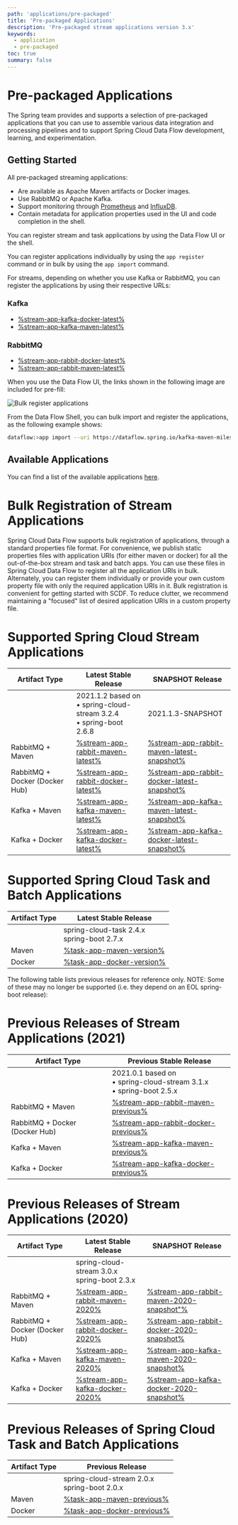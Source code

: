 ```yaml
---
path: 'applications/pre-packaged'
title: 'Pre-packaged Applications'
description: 'Pre-packaged stream applications version 3.x'
keywords:
  - application
  - pre-packaged
toc: true
summary: false
---
```


# Pre-packaged Applications

The Spring team provides and supports a selection of pre-packaged applications that you can use to assemble various data integration and processing pipelines and to support Spring Cloud Data Flow development, learning, and experimentation.

## Getting Started

All pre-packaged streaming applications:

- Are available as Apache Maven artifacts or Docker images.
- Use RabbitMQ or Apache Kafka.
- Support monitoring through [Prometheus](https://prometheus.io/) and [InfluxDB](https://www.influxdata.com/).
- Contain metadata for application properties used in the UI and code completion in the shell.

You can register stream and task applications by using the Data Flow UI or the shell.

You can register applications individually by using the `app register` command or in bulk by using the `app import` command.

For streams, depending on whether you use Kafka or RabbitMQ, you can register the applications by using their respective URLs:

### Kafka

- [%stream-app-kafka-docker-latest%](%stream-app-kafka-docker-latest%)
- [%stream-app-kafka-maven-latest%](%stream-app-kafka-maven-latest%)

### RabbitMQ

- [%stream-app-rabbit-docker-latest%](%stream-app-rabbit-docker-latest%)
- [%stream-app-rabbit-maven-latest%](%stream-app-rabbit-maven-latest%)

When you use the Data Flow UI, the links shown in the following image are included for pre-fill:

![Bulk register applications](images/bulk-registration.png)

From the Data Flow Shell, you can bulk import and register the applications, as the following example shows:

```bash
dataflow:>app import --uri https://dataflow.spring.io/kafka-maven-milestone
```

## Available Applications

You can find a list of the available applications [here](https://github.com/spring-cloud/stream-applications#reusable-spring-cloud-stream-applications).

# Bulk Registration of Stream Applications

Spring Cloud Data Flow supports bulk registration of applications, through a standard properties file format.
For convenience, we publish static properties files with application URIs (for either maven or docker) for all the out-of-the-box stream and task and batch apps.
You can use these files in Spring Cloud Data Flow to register all the application URIs in bulk.
Alternately, you can register them individually or provide your own custom property file with only the required application URIs in it.
Bulk registration is convenient for getting started with SCDF.
To reduce clutter, we recommend maintaining a "focused" list of desired application URIs in a custom property file.

# Supported Spring Cloud Stream Applications

| Artifact Type                  | Latest Stable Release                                                                         | SNAPSHOT Release                                                                         |
| ------------------------------ | --------------------------------------------------------------------------------------------- | ---------------------------------------------------------------------------------------- |
|                                | 2021.1.2 based on<br>&#8226;&nbsp;spring-cloud-stream 3.2.4<br>&#8226;&nbsp;spring-boot 2.6.8 | 2021.1.3-SNAPSHOT                                                                        |
| RabbitMQ + Maven               | [%stream-app-rabbit-maven-latest%](%stream-app-rabbit-maven-latest%)                          | [%stream-app-rabbit-maven-latest-snapshot%](%stream-app-rabbit-maven-latest-snapshot%)   |
| RabbitMQ + Docker (Docker Hub) | [%stream-app-rabbit-docker-latest%](%stream-app-rabbit-docker-latest%)                        | [%stream-app-rabbit-docker-latest-snapshot%](%stream-app-rabbit-docker-latest-snapshot%) |
| Kafka + Maven                  | [%stream-app-kafka-maven-latest%](%stream-app-kafka-maven-latest%)                            | [%stream-app-kafka-maven-latest-snapshot%](%stream-app-kafka-maven-latest-snapshot%)     |
| Kafka + Docker                 | [%stream-app-kafka-docker-latest%](%stream-app-kafka-docker-latest%)                          | [%stream-app-kafka-docker-latest-snapshot%](%stream-app-kafka-docker-latest-snapshot%)   |

# Supported Spring Cloud Task and Batch Applications

| Artifact Type | Latest Stable Release                                  |
| ------------- | ------------------------------------------------------ |
|               | spring-cloud-task 2.4.x<br>spring-boot 2.7.x           |
| Maven         | [%task-app-maven-version%](%task-app-maven-version%])  |
| Docker        | [%task-app-docker-version%](%task-app-docker-version%) |

The following table lists previous releases for reference only.
NOTE: Some of these may no longer be supported (i.e. they depend on an EOL spring-boot release):

# Previous Releases of Stream Applications (2021)

| Artifact Type                  | Previous Stable Release                                                                       |
| ------------------------------ | --------------------------------------------------------------------------------------------- |
|                                | 2021.0.1 based on<br>&#8226;&nbsp;spring-cloud-stream 3.1.x<br>&#8226;&nbsp;spring-boot 2.5.x |
| RabbitMQ + Maven               | [%stream-app-rabbit-maven-previous%](%stream-app-rabbit-maven-previous%)                      |
| RabbitMQ + Docker (Docker Hub) | [%stream-app-rabbit-docker-previous%](%stream-app-rabbit-docker-previous%)                    |
| Kafka + Maven                  | [%stream-app-kafka-maven-previous%](%stream-app-kafka-maven-previous%)                        |
| Kafka + Docker                 | [%stream-app-kafka-docker-previous%](%stream-app-kafka-docker-previous%)                      |

# Previous Releases of Stream Applications (2020)

| Artifact Type                  | Latest Stable Release                                              | SNAPSHOT Release                                                                     |
| ------------------------------ | ------------------------------------------------------------------ | ------------------------------------------------------------------------------------ |
|                                | spring-cloud-stream 3.0.x<br>spring-boot 2.3.x                     |                                                                                      |
| RabbitMQ + Maven               | [%stream-app-rabbit-maven-2020%](%stream-app-rabbit-maven-2020%)   | [%stream-app-rabbit-maven-2020-snapshot"%](%stream-app-rabbit-maven-2020-snapshot"%) |
| RabbitMQ + Docker (Docker Hub) | [%stream-app-rabbit-docker-2020%](%stream-app-rabbit-docker-2020%) | [%stream-app-rabbit-docker-2020-snapshot%](stream-app-rabbit-docker-2020-snapshot)   |
| Kafka + Maven                  | [%stream-app-kafka-maven-2020%](%stream-app-kafka-maven-2020%)     | [%stream-app-kafka-maven-2020-snapshot%](%stream-app-kafka-maven-2020-snapshot%)     |
| Kafka + Docker                 | [%stream-app-kafka-docker-2020%](%stream-app-kafka-docker-2020%)   | [%stream-app-kafka-docker-2020-snapshot%](%stream-app-kafka-docker-2020-snapshot%)   |

# Previous Releases of Spring Cloud Task and Batch Applications

| Artifact Type | Previous Release                                         |
| ------------- | -------------------------------------------------------- |
|               | spring-cloud-stream 2.0.x<br>spring-boot 2.0.x           |
| Maven         | [%task-app-maven-previous%](%task-app-maven-previous%)   |
| Docker        | [%task-app-docker-previous%](%task-app-docker-previous%) |
